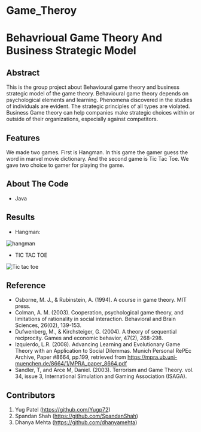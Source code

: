 # Game_Theroy
<h1> Behavrioual Game Theory And Business Strategic Model</h1>


<h2> Abstract</h2>


This is the group project about Behavioural game theory and business strategic model of the game theory. 
Behavioural game theory depends on psychological elements and learning. Phenomena discovered in the studies of individuals are evident. The strategic principles of all types are violated. Business Game theory can help companies make strategic choices within or outside of their organizations, especially against competitors.


<h2> Features </h2>


We made two games. First is Hangman. In this game the gamer guess the word in marvel movie dictionary. And the second game is Tic Tac Toe. We gave two choice to gamer for playing the game.

<h2> About The Code </h2>


* Java 

<h2> Results </h2>


* Hangman:


![hangman](https://user-images.githubusercontent.com/84141439/143482201-a21c250a-33ae-40b2-9e4e-309bc9ca990f.png)

  
    
  
 * TIC TAC TOE
 

![Tic tac toe](https://user-images.githubusercontent.com/84141439/143482275-47dd5aee-210d-432f-bebe-66303a17c738.png)


<h2> Reference </h2>

* Osborne, M. J., & Rubinstein, A. (1994). A course in game theory. MIT press.
* Colman, A. M. (2003). Cooperation, psychological game theory, and limitations of rationality in social interaction. Behavioral and Brain Sciences, 26(02), 139-153.
* Dufwenberg, M., & Kirchsteiger, G. (2004). A theory of sequential reciprocity. Games and economic behavior, 47(2), 268-298.
* Izquierdo, L.R. (2008). Advancing Learning and Evolutionary Game Theory with an Application to Social Dilemmas. Munich Personal RePEc Archive, Paper #8664, pp.199, retrieved from https://mpra.ub.uni-muenchen.de/8664/1/MPRA_paper_8664.pdf
* Sandler, T, and Arce M, Daniel. (2003). Terrorism and Game Theory. vol. 34, issue 3, International Simulation and Gaming Association (ISAGA).


<h2> Contributors </h2>

1. Yug Patel (https://github.com/Yugp72)
2. Spandan Shah (https://github.com/SpandanShah)
3. Dhanya Mehta (https://github.com/dhanyamehta)


    
     
